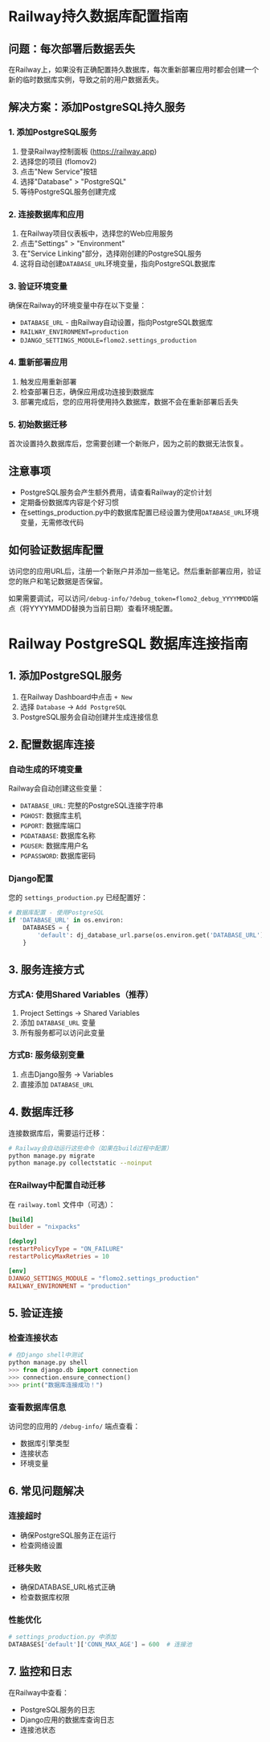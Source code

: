 # Railway持久数据库配置指南

## 问题：每次部署后数据丢失

在Railway上，如果没有正确配置持久数据库，每次重新部署应用时都会创建一个新的临时数据库实例，导致之前的用户数据丢失。

## 解决方案：添加PostgreSQL持久服务

### 1. 添加PostgreSQL服务

1. 登录Railway控制面板 (https://railway.app)
2. 选择您的项目 (flomov2)
3. 点击"New Service"按钮
4. 选择"Database" > "PostgreSQL"
5. 等待PostgreSQL服务创建完成

### 2. 连接数据库和应用

1. 在Railway项目仪表板中，选择您的Web应用服务
2. 点击"Settings" > "Environment"
3. 在"Service Linking"部分，选择刚创建的PostgreSQL服务
4. 这将自动创建`DATABASE_URL`环境变量，指向PostgreSQL数据库

### 3. 验证环境变量

确保在Railway的环境变量中存在以下变量：
- `DATABASE_URL` - 由Railway自动设置，指向PostgreSQL数据库
- `RAILWAY_ENVIRONMENT=production`
- `DJANGO_SETTINGS_MODULE=flomo2.settings_production`

### 4. 重新部署应用

1. 触发应用重新部署
2. 检查部署日志，确保应用成功连接到数据库
3. 部署完成后，您的应用将使用持久数据库，数据不会在重新部署后丢失

### 5. 初始数据迁移

首次设置持久数据库后，您需要创建一个新账户，因为之前的数据无法恢复。

## 注意事项

- PostgreSQL服务会产生额外费用，请查看Railway的定价计划
- 定期备份数据库内容是个好习惯
- 在settings_production.py中的数据库配置已经设置为使用`DATABASE_URL`环境变量，无需修改代码

## 如何验证数据库配置

访问您的应用URL后，注册一个新账户并添加一些笔记。然后重新部署应用，验证您的账户和笔记数据是否保留。

如果需要调试，可以访问`/debug-info/?debug_token=flomo2_debug_YYYYMMDD`端点（将YYYYMMDD替换为当前日期）查看环境配置。

# Railway PostgreSQL 数据库连接指南

## 1. 添加PostgreSQL服务

1. 在Railway Dashboard中点击 `+ New`
2. 选择 `Database` → `Add PostgreSQL`
3. PostgreSQL服务会自动创建并生成连接信息

## 2. 配置数据库连接

### 自动生成的环境变量
Railway会自动创建这些变量：
- `DATABASE_URL`: 完整的PostgreSQL连接字符串
- `PGHOST`: 数据库主机
- `PGPORT`: 数据库端口
- `PGDATABASE`: 数据库名称
- `PGUSER`: 数据库用户名
- `PGPASSWORD`: 数据库密码

### Django配置
您的 `settings_production.py` 已经配置好：
```python
# 数据库配置 - 使用PostgreSQL
if 'DATABASE_URL' in os.environ:
    DATABASES = {
        'default': dj_database_url.parse(os.environ.get('DATABASE_URL'))
    }
```

## 3. 服务连接方式

### 方式A: 使用Shared Variables（推荐）
1. Project Settings → Shared Variables
2. 添加 `DATABASE_URL` 变量
3. 所有服务都可以访问此变量

### 方式B: 服务级别变量
1. 点击Django服务 → Variables
2. 直接添加 `DATABASE_URL`

## 4. 数据库迁移

连接数据库后，需要运行迁移：

```bash
# Railway会自动运行这些命令（如果在build过程中配置）
python manage.py migrate
python manage.py collectstatic --noinput
```

### 在Railway中配置自动迁移
在 `railway.toml` 文件中（可选）：
```toml
[build]
builder = "nixpacks"

[deploy]
restartPolicyType = "ON_FAILURE"
restartPolicyMaxRetries = 10

[env]
DJANGO_SETTINGS_MODULE = "flomo2.settings_production"
RAILWAY_ENVIRONMENT = "production"
```

## 5. 验证连接

### 检查连接状态
```python
# 在Django shell中测试
python manage.py shell
>>> from django.db import connection
>>> connection.ensure_connection()
>>> print("数据库连接成功！")
```

### 查看数据库信息
访问您的应用的 `/debug-info/` 端点查看：
- 数据库引擎类型
- 连接状态
- 环境变量

## 6. 常见问题解决

### 连接超时
- 确保PostgreSQL服务正在运行
- 检查网络设置

### 迁移失败
- 确保DATABASE_URL格式正确
- 检查数据库权限

### 性能优化
```python
# settings_production.py 中添加
DATABASES['default']['CONN_MAX_AGE'] = 600  # 连接池
```

## 7. 监控和日志

在Railway中查看：
- PostgreSQL服务的日志
- Django应用的数据库查询日志
- 连接池状态 